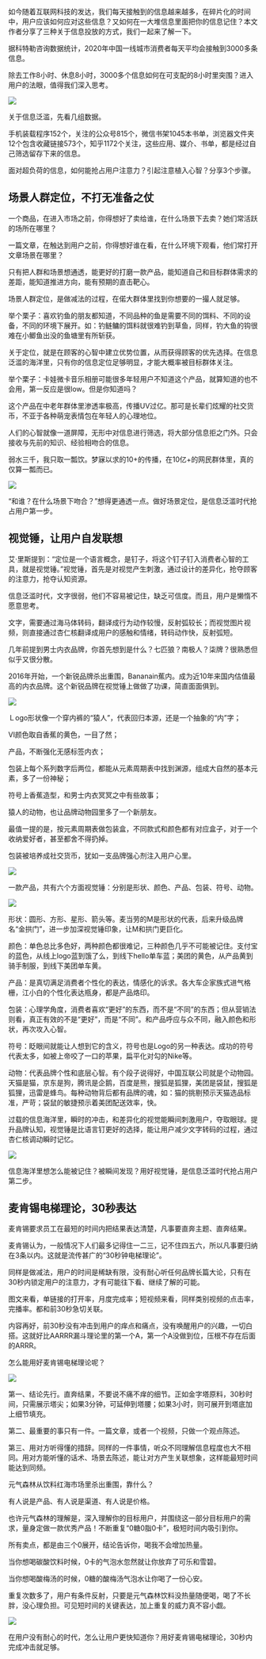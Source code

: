 如今随着互联网科技的发达，我们每天接触到的信息越来越多，在碎片化的时间中，用户应该如何应对这些信息？又如何在一大堆信息里面把你的信息记住？本文作者分享了三种关于信息投放的方式，我们一起来了解一下。

据科特勒咨询数据统计，2020年中国一线城市消费者每天平均会接触到3000多条信息。

除去工作8小时、休息8小时，3000多个信息如何在可支配的8小时里突围？进入用户的法眼，值得我们深入思考。

![](./imgs/1.jpeg)

关于信息泛滥，先看几组数据。

手机装载程序152个，关注的公众号815个，微信书架1045本书单，浏览器文件夹12个包含收藏链接573个，知乎1172个关注，这些应用、媒介、书单，都是经过自己筛选留存下来的信息。

面对超负荷的信息，如何能抢占用户注意力？引起注意植入心智？分享3个步骤。

## 场景人群定位，不打无准备之仗

一个商品，在进入市场之前，你得想好了卖给谁，在什么场景下去卖？她们常活跃的场所在哪里？

一篇文章，在触达到用户之前，你得想好谁在看，在什么环境下观看，他们常打开文章场景在哪里？

只有把人群和场景想通透，能更好的打磨一款产品，能知道自己和目标群体需求的差距，能知道推进方向，能有预期的直击靶心。

场景人群定位，是做减法的过程，在偌大群体里找到你想要的一撮人就足够。

举个栗子：喜欢钓鱼的朋友都知道，不同品种的鱼是需要不同的饵料、不同的设备，不同的环境下展开。如：钓鲢鳙的饵料就很难钓到草鱼，同样，钓大鱼的钩很难在小鲫鱼出没的鱼塘里有所斩获。

关于定位，就是在顾客的心智中建立优势位置，从而获得顾客的优先选择。在信息泛滥的海洋里，只有你的信息定位足够明显，才能大概率被目标群体关注。

举个栗子：卡娃微卡音乐相册可能很多年轻用户不知道这个产品，就算知道的也不会用，第一反应是很low。但是你知道吗？

这个产品在中老年群体里渗透率极高，传播UV过亿。那可是长辈们炫耀的社交货币，不亚于各种萌宠表情包在年轻人的心理地位。

人们的心智就像一道屏障，无形中对信息进行筛选，将大部分信息拒之门外。只会接收与先前的知识、经验相吻合的信息。

弱水三千，我只取一瓢饮。梦寐以求的10+的传播，在10亿+的网民群体里，真的仅算一瓢而已。

![](./imgs/2.png)

“和谁？在什么场景下吻合？”想得更通透一点。做好场景定位，是信息泛滥时代抢占用户第一步。

## 视觉锤，让用户自发联想

艾·里斯提到：“定位是一个语言概念，是钉子，将这个钉子钉入消费者心智的工具，就是视觉锤。”视觉锤，首先是对视觉产生刺激，通过设计的差异化，抢夺顾客的注意力，抢夺认知资源。

信息泛滥时代，文字很弱，他们不容易被记住，缺乏可信度。而且，用户是懒惰不愿意思考。

文字，需要通过海马体转码，翻译成行为动作较慢，反射弧较长；而视觉图片视频，则直接通过杏仁核翻译成用户的感触和情绪，转码动作快，反射弧短。

几年前提到男士内衣品牌，你首先想到是什么？七匹狼？南极人？柒牌？很熟悉但似乎又很分散。

2016年开始，一个新锐品牌杀出重围，Bananain蕉内。成为近10年来国内估值最高的内衣品牌。这个新锐品牌在视觉锤上做做了功课，简直面面俱到。

![](./imgs/3.gif)

Ｌogo形状像一个穿内裤的“猿人”，代表回归本源，还是一个抽象的“内”字；

VI颜色取自香蕉的黄色，一目了然；

产品，不断强化无感标签内衣；

包装上每个系列数字后两位，都能从元素周期表中找到渊源，组成大自然的基本元素，多了一份神秘；

符号上香蕉造型，和男士内衣冥冥之中有些故事；

猿人的动物，也让品牌动物园里多了一个新朋友。

最值一提的是，按元素周期表做包装盒，不同款式和颜色都有对应盒子，对于一个收纳爱好者，甚至都舍不得扔掉。

包装被培养成社交货币，犹如一支品牌强心剂注入用户心里。

![](./imgs/4.jpeg)

一款产品，共有六个方面视觉锤：分别是形状、颜色、产品、包装、符号、动物。

![](./imgs/5.png)

形状：圆形、方形、星形、箭头等。麦当劳的M是形状的代表，后来升级品牌名“金拱门”，进一步加深视觉锤印象，让M和拱门更巨化。

颜色：单色总比多色好，两种颜色都很难记，三种颜色几乎不可能被记住。支付宝的蓝色，从线上logo蓝到饿了么，到线下hello单车蓝；美团的黄色，从产品黄到骑手制服，到线下美团单车黄。

产品：是真切满足消费者个性化的表达，情感化的诉求。各大车企家族式进气格栅，江小白的个性化表达瓶身，都是产品烙印。

包装：心理学角度，消费者喜欢“更好”的东西，而不是“不同”的东西；但从营销法则看，真正有效的不是“更好”，而是“不同”。和产品呼应与众不同，融入颜色和形状，再次攻入心智。

符号：眨眼间就能让人想到它的含义，符号也是Logo的另一种表达。成功的符号代表太多，如被上帝咬了一口的苹果，扁平化对勾的Nike等。

动物：代表品牌个性和底层心智。有个段子说得好，中国互联公司就是个动物园。天猫是猫，京东是狗，腾讯是企鹅，百度是熊，搜狐是狐狸，美团是袋鼠，搜狐是狐狸，迅雷是蜂鸟。每种动物背后都有品牌的魂，如：猫的挑剔预示天猫选品标准，严苛；袋鼠的敏捷预示着美团配送效率，快。

过载的信息海洋里，瞬时的冲击，和差异化的视觉能瞬间刺激用户，夺取眼球。提升品牌认知，视觉锤是比语言钉更好的选择，能让用户减少文字转码的过程，通过杏仁核调动瞬时记忆。

![](./imgs/6.png)

信息海洋里想怎么能被记住？被瞬间发现？用好视觉锤，是信息泛滥时代抢占用户第二步。

## 麦肯锡电梯理论，30秒表达

麦肯锡要求员工在最短的时间内把结果表达清楚，凡事要直奔主题、直奔结果。

麦肯锡认为，一般情况下人们最多记得住一二三，记不住四五六，所以凡事要归纳在3条以内。这就是流传甚广的“30秒钟电梯理论”。

同样是做减法，用户的时间是稀缺有限，没有耐心听任何品牌长篇大论，只有在30秒内锁定用户的注意力，才有可能往下看、继续了解的可能。

图文来看，单链接的打开率，月度完成率；短视频来看，同样类别视频的点击率，完播率。都和前30秒急切关联。

内容再好，前30秒没有冲击到用户的痒点和痛点，没有唤醒用户的兴趣，一切白搭。这就好比AARRR漏斗理论里的第一个A，第一个A没做到位，压根不存在后面的ARRR。

怎么能用好麦肯锡电梯理论呢？

![](./imgs/7.png)

第一、结论先行。直奔结果，不要说不痛不痒的细节。正如金字塔原料，30秒时间，只需展示塔尖；如果3分钟，可延伸到塔腰；如果3小时，则可展开到塔底加上细节填充。

第二、最重要的事只有一件。一篇文章，或者一个视频，只做一个观点陈述。

第三、用对方听得懂的措辞。同样的一件事情，听众不同理解信息程度也大不相同。用对方能听懂的话术、场景去陈述，能让对方产生关联想象，这样能最短时间能达到同频。

元气森林从饮料红海市场里杀出重围，靠什么？

有人说是产品、有人说是渠道、有人说是价格。

也许元气森林的理解是，深入理解你的目标用户，并围绕这一部分目标用户的需求，量身定做一款优秀产品！不断重复“0糖0脂0卡”，极短时间内吸引到你。

所有卖点，都是由三个0展开，结论告诉你，喝我不会增加热量。

当你想喝碳酸饮料时候，0卡的气泡水忽然就让你放弃了可乐和雪碧。

当你想喝酸梅汤的时候，0糖的酸梅汤气泡水让你喝了一份心安。

重复次数多了，用户有条件反射，只要是元气森林饮料没热量随便喝，喝了不长胖，没心理负担。可见短时间的关键表达，加上重复的威力真不容小觑。

![](./imgs/8.png)

在用户没有耐心的时代，怎么让用户更快知道你？用好麦肯锡电梯理论，30秒内完成冲击就足够。